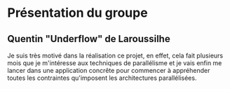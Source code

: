 Présentation du groupe
======================

Quentin "Underflow" de Laroussilhe
----------------------------------

Je suis très motivé dans la réalisation ce projet, en effet, cela fait plusieurs mois que je m'intéresse aux techniques de parallélisme et je vais enfin me lancer dans une application concrête pour commencer à appréhender toutes les contraintes qu'imposent les architectures parallélisées.

